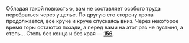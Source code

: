 Обладая такой ловкостью, вам не составляет особого труда перебраться через ущелье. По другую его сторону тропа продолжается, все круче и круче спускаясь вниз. Через некоторое время горы остаются позади, а перед вами на этот раз не пустыня, а степь... Степь без конца и без края — [**156**](#n_156).

